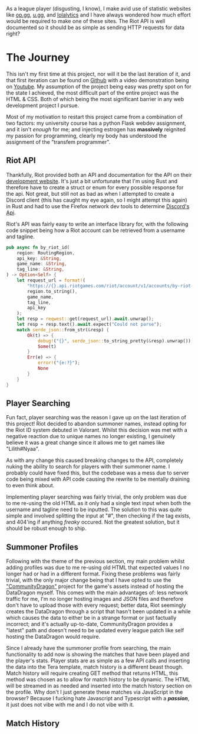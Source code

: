 As a league player (disgusting, I know), I make avid use of statistic websites like [op.gg](https://op.gg),
[u.gg](https://u.gg), and [lolalytics](https://lolalytics.com) and I have always wondered how much effort would
be required to make one of these sites. The Riot API is well documented so it should be as simple as sending
HTTP requests for data right?

# The Journey

This isn't my first time at this project, nor will it be the last iteration of it, and that first iteration
can be found on [Github](https://github.com/Portablefire22/stats-website) with a video demonstration being on
[Youtube](https://www.youtube.com/watch?v=UFzqcmj7shI). My assumption of the project being easy was pretty spot on
for the state I achieved, the most difficult part of the entire project was the HTML & CSS. Both of which being
the most significant barrier in any web development project I pursue.

Most of my motivation to restart this project came from a combination of two factors: my university course has
a python Flask webdev assignment, and it isn't *enough* for me; and injecting estrogen has **massively** reignited
my passion for programming, clearly my body has understood the assignment of the "transfem programmer".

## Riot API
Thankfully, Riot provided both an API and documentation for the API on their [development website](https://developer.riotgames.com/).
It's just a bit unfortunate that I'm using Rust and therefore have to create a struct or enum for every possible
response for the api. Not great, but still not as bad as when I attempted to create a Discord client (this has caught my eye
again, so I might attempt this again) in Rust and had to use the Firefox network dev tools to determine
[Discord's Api](https://github.com/Portablefire22/discord-rs).

Riot's API was fairly easy to write an interface library for, with the following code snippet being how a Riot
account can be retrieved from a username and tagline.
```Rust
pub async fn by_riot_id(
    region: RoutingRegion,
    api_key: &String,
    game_name: &String,
    tag_line: &String,
) -> Option<Self> {
    let request_url = format!(
        "https://{}.api.riotgames.com/riot/account/v1/accounts/by-riot-id/{}/{}?api_key={}",
        region.to_string(),
        game_name,
        tag_line,
        api_key
    );
    let resp = reqwest::get(request_url).await.unwrap();
    let resp = resp.text().await.expect("Could not parse");
    match serde_json::from_str(&resp) {
        Ok(t) => {
            debug!("{}", serde_json::to_string_pretty(&resp).unwrap());
            Some(t)
        }
        Err(e) => {
            error!("{e:?}");
            None
        }
    }
}
```

## Player Searching
Fun fact, player searching was the reason I gave up on the last iteration of this project! Riot decided to
abandon summoner names, instead opting for the Riot ID system debuted in Valorant. Whilst this decision was met
with a negative reaction due to unique names no longer existing, I genuinely believe it was a great change since it
allows me to get names like "Lilith#Nyaa".

As with any change this caused breaking changes to the API, completely nuking the ability to search for players with
their summoner name. I probably could have fixed this, but the codebase was a mess due to server code being mixed with
API code causing the rewrite to be mentally draining to even think about.

Implementing player searching was fairly trivial, the only problem was due to me re-using the old HTML as it only had
a single text input when both the username and tagline need to be inputted. The solution to this was quite simple and
involved splitting the input at "#", then checking if the tag exists, and 404'ing if anything *freaky* occured. Not the
greatest solution, but it should be robust enough to ship.


## Summoner Profiles
Following with the theme of the previous section, my main problem whilst adding profiles was due to me re-using old HTML
that expected values I no longer had or had in a different format. Fixing these problems was fairly trivial, with the only
major change being that I have opted to use the ["CommunityDragon"](https://communitydragon.org) project for the game's
assets instead of hosting the DataDragon myself. This comes with the main advantages of: less network traffic for me, I'm
no longer hosting images and JSON files and therefore don't have to upload those with every request; better data, Riot
seemingly creates the DataDragon through a script that hasn't been updated in a while which causes the data to either be
in a strange format or just factually incorrect; and it's actually up-to-date, CommunityDragon provides a "latest" path and
doesn't need to be updated every league patch like self hosting the DataDragon would require.

Since I already have the summoner profile from searching, the main functionality to add now is showing the matches that
have been played and the player's stats. Player stats are as simple as a few API calls and inserting the data into the Tera
template, match history is a different beast though. Match history will require creating GET method that returns HTML,
this method was chosen as to allow for match history to be dynamic. The HTML will be streamed in as needed and inserted into
the match history section on the profile. Why don't I just generate these matches via JavaScript in the browser? Because I
fucking hate Javascript and Typescript with a ***passion***, it just does not vibe with me and I do not vibe with it.

## Match History
